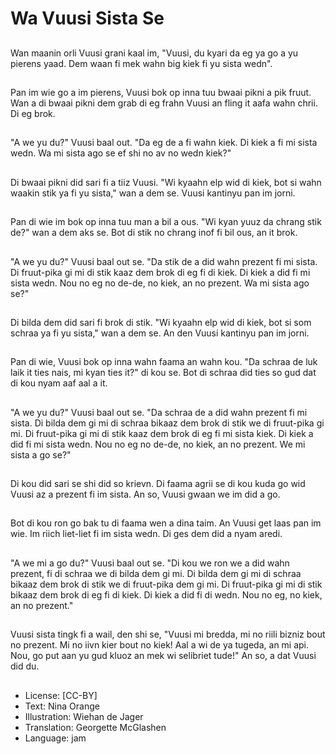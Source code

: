 # Wa Vuusi Sista Se

##
Wan maanin orli Vuusi grani kaal im, "Vuusi, du kyari da eg ya go a yu pierens yaad. Dem waan fi mek wahn big kiek fi yu sista wedn".

##
Pan im wie go a im pierens, Vuusi bok op inna tuu bwaai pikni a pik fruut. Wan a di bwaai pikni dem grab di eg frahn Vuusi an fling it aafa wahn chrii. Di eg brok.

##
"A we yu du?" Vuusi baal out. "Da eg de a fi wahn kiek. Di kiek a fi mi sista wedn. Wa mi sista ago se ef shi no av no wedn kiek?"

##
Di bwaai pikni did sari fi a tiiz Vuusi. "Wi kyaahn elp wid di kiek, bot si wahn waakin stik ya fi yu sista," wan a dem se. Vuusi kantinyu pan im jorni.

##
Pan di wie im bok op inna tuu man a bil a ous. "Wi kyan yuuz da chrang stik de?" wan a dem aks se. Bot di stik no chrang inof fi bil ous, an it brok.

##
"A we yu du?" Vuusi baal out se. "Da stik de a did wahn prezent fi mi sista. Di fruut-pika gi mi di stik kaaz dem brok di eg fi di kiek. Di kiek a did fi mi sista wedn. Nou no eg no de-de, no kiek, an no prezent. Wa mi sista ago se?"

##
Di bilda dem did sari fi brok di stik. "Wi kyaahn elp wid di kiek, bot si som schraa ya fi yu sista," wan a dem se. An den Vuusi kantinyu pan im jorni.

##
Pan di wie, Vuusi bok op inna wahn faama an wahn kou. "Da schraa de luk laik it ties nais, mi kyan ties it?" di kou se. Bot di schraa did ties so gud dat di kou nyam aaf aal a it.

##
"A we yu du?" Vuusi baal out se. "Da schraa de a did wahn prezent fi mi sista. Di bilda dem gi mi di schraa bikaaz dem brok di stik we di fruut-pika gi mi. Di fruut-pika gi mi di stik kaaz dem brok di eg fi mi sista kiek. Di kiek a did fi mi sista wedn. Nou no eg no de-de, no kiek, an no prezent. We mi sista a go se?"

##
Di kou did sari se shi did so krievn. Di faama agrii se di kou kuda go wid Vuusi az a prezent fi im sista. An so, Vuusi gwaan we im did a go.

##
Bot di kou ron go bak tu di faama wen a dina taim. An Vuusi get laas pan im wie. Im riich liet-liet fi im sista wedn. Di ges dem did a nyam aredi.

##
"A we mi a go du?" Vuusi baal out se. "Di kou we ron we a did wahn prezent, fi di schraa we di bilda dem gi mi. Di bilda dem gi mi di schraa bikaaz dem brok di stik we di fruut-pika dem gi mi. Di fruut-pika gi mi di stik bikaaz dem brok di eg fi di kiek. Di kiek a did fi di wedn. Nou no eg, no kiek, an no prezent."

##
Vuusi sista tingk fi a wail, den shi se, "Vuusi mi bredda, mi no riili bizniz bout no prezent. Mi no iivn kier bout no kiek! Aal a wi de ya tugeda, an mi api. Nou, go put aan yu gud kluoz an mek wi selibriet tude!" An so, a dat Vuusi did du.

##
* License: [CC-BY]
* Text: Nina Orange
* Illustration: Wiehan de Jager
* Translation: Georgette McGlashen
* Language: jam
